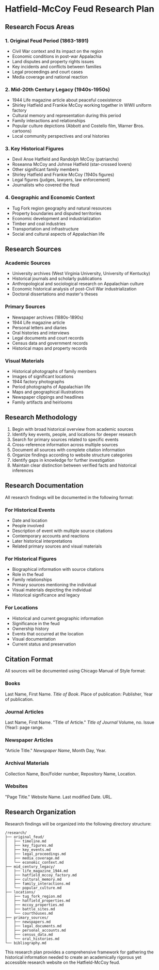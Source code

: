 # Hatfield-McCoy Feud Research Plan

## Research Focus Areas

### 1. Original Feud Period (1863-1891)
- Civil War context and its impact on the region
- Economic conditions in post-war Appalachia
- Land disputes and property rights issues
- Key incidents and conflicts between families
- Legal proceedings and court cases
- Media coverage and national reaction

### 2. Mid-20th Century Legacy (1940s-1950s)
- 1944 Life magazine article about peaceful coexistence
- Shirley Hatfield and Frankie McCoy working together in WWII uniform factory
- Cultural memory and representation during this period
- Family interactions and relationships
- Popular culture depictions (Abbott and Costello film, Warner Bros. cartoons)
- Local community perspectives and oral histories

### 3. Key Historical Figures
- Devil Anse Hatfield and Randolph McCoy (patriarchs)
- Roseanna McCoy and Johnse Hatfield (star-crossed lovers)
- Other significant family members
- Shirley Hatfield and Frankie McCoy (1940s figures)
- Legal figures (judges, lawyers, law enforcement)
- Journalists who covered the feud

### 4. Geographic and Economic Context
- Tug Fork region geography and natural resources
- Property boundaries and disputed territories
- Economic development and industrialization
- Timber and coal industries
- Transportation and infrastructure
- Social and cultural aspects of Appalachian life

## Research Sources

### Academic Sources
- University archives (West Virginia University, University of Kentucky)
- Historical journals and scholarly publications
- Anthropological and sociological research on Appalachian culture
- Economic historical analysis of post-Civil War industrialization
- Doctoral dissertations and master's theses

### Primary Sources
- Newspaper archives (1880s-1890s)
- 1944 Life magazine article
- Personal letters and diaries
- Oral histories and interviews
- Legal documents and court records
- Census data and government records
- Historical maps and property records

### Visual Materials
- Historical photographs of family members
- Images of significant locations
- 1944 factory photographs
- Period photographs of Appalachian life
- Maps and geographical illustrations
- Newspaper clippings and headlines
- Family artifacts and heirlooms

## Research Methodology

1. Begin with broad historical overview from academic sources
2. Identify key events, people, and locations for deeper research
3. Search for primary sources related to specific events
4. Cross-reference information across multiple sources
5. Document all sources with complete citation information
6. Organize findings according to website structure categories
7. Identify gaps in knowledge for further investigation
8. Maintain clear distinction between verified facts and historical inferences

## Research Documentation

All research findings will be documented in the following format:

### For Historical Events
- Date and location
- People involved
- Description of event with multiple source citations
- Contemporary accounts and reactions
- Later historical interpretations
- Related primary sources and visual materials

### For Historical Figures
- Biographical information with source citations
- Role in the feud
- Family relationships
- Primary sources mentioning the individual
- Visual materials depicting the individual
- Historical significance and legacy

### For Locations
- Historical and current geographic information
- Significance in the feud
- Ownership history
- Events that occurred at the location
- Visual documentation
- Current status and preservation

## Citation Format

All sources will be documented using Chicago Manual of Style format:

### Books
Last Name, First Name. *Title of Book*. Place of publication: Publisher, Year of publication.

### Journal Articles
Last Name, First Name. "Title of Article." *Title of Journal* Volume, no. Issue (Year): page range.

### Newspaper Articles
"Article Title." *Newspaper Name*, Month Day, Year.

### Archival Materials
Collection Name, Box/Folder number, Repository Name, Location.

### Websites
"Page Title." Website Name. Last modified Date. URL.

## Research Organization

Research findings will be organized into the following directory structure:

```
/research/
├── original_feud/
│   ├── timeline.md
│   ├── key_figures.md
│   ├── key_events.md
│   ├── legal_proceedings.md
│   ├── media_coverage.md
│   └── economic_context.md
├── mid_century_legacy/
│   ├── life_magazine_1944.md
│   ├── hatfield_mccoy_factory.md
│   ├── cultural_memory.md
│   ├── family_interactions.md
│   └── popular_culture.md
├── locations/
│   ├── tug_fork_region.md
│   ├── hatfield_properties.md
│   ├── mccoy_properties.md
│   ├── battle_sites.md
│   └── courthouses.md
├── primary_sources/
│   ├── newspapers.md
│   ├── legal_documents.md
│   ├── personal_accounts.md
│   ├── census_data.md
│   └── oral_histories.md
└── bibliography.md
```

This research plan provides a comprehensive framework for gathering the historical information needed to create an academically rigorous yet accessible research website on the Hatfield-McCoy feud.
